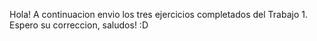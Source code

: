 Hola! A continuacion envio los tres ejercicios completados del Trabajo 1. Espero su correccion, saludos! :D